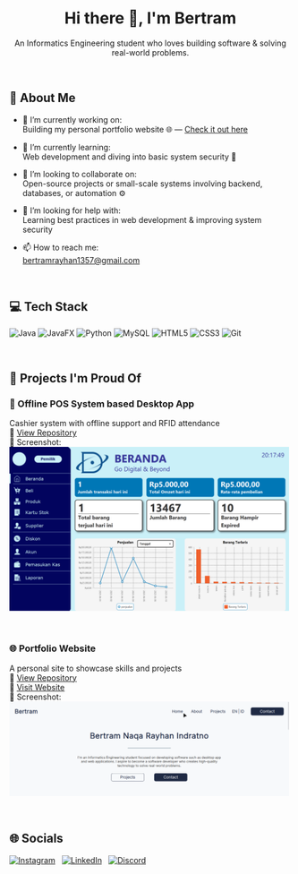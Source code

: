 <h1 align="center">Hi there 👋, I'm Bertram</h1>
<p align="center">An Informatics Engineering student who loves building software & solving real-world problems.</p>

<br/>

## 💫 About Me

- 🔭 I’m currently working on:  
  Building my personal portfolio website 🌐 — [Check it out here](https://github.com/bertramrayhan/bertramrayhan)

- 🌱 I’m currently learning:  
  Web development and diving into basic system security 🔐

- 👯 I’m looking to collaborate on:  
  Open-source projects or small-scale systems involving backend, databases, or automation ⚙️

- 🤔 I’m looking for help with:  
  Learning best practices in web development & improving system security

- 📫 How to reach me:  
  bertramrayhan1357@gmail.com

<br/>

## 💻 Tech Stack

![Java](https://img.shields.io/badge/java-%23ED8B00.svg?style=for-the-badge&logo=openjdk&logoColor=white) 
![JavaFX](https://img.shields.io/badge/javafx-%23FF0000.svg?style=for-the-badge&logo=javafx&logoColor=white) 
![Python](https://img.shields.io/badge/python-3670A0?style=for-the-badge&logo=python&logoColor=ffdd54) 
![MySQL](https://img.shields.io/badge/mysql-4479A1.svg?style=for-the-badge&logo=mysql&logoColor=white) 
![HTML5](https://img.shields.io/badge/html5-%23E34F26.svg?style=for-the-badge&logo=html5&logoColor=white) 
![CSS3](https://img.shields.io/badge/CSS3-%231572B6.svg?style=for-the-badge&logo=css3&logoColor=white)
![Git](https://img.shields.io/badge/git-%23F05033.svg?style=for-the-badge&logo=git&logoColor=white)

<br/>

## 🧱 Projects I'm Proud Of

### 🧾 Offline POS System based Desktop App  
Cashier system with offline support and RFID attendance  
📂 [View Repository](https://github.com/bertramrayhan/dumdumcell)  
📸 Screenshot:  
<img src="https://raw.githubusercontent.com/bertramrayhan/dumdumcell/main/src/assets/demo/halaman-beranda-pemilik.png" width="500"/>

<br/>

### 🌐 Portfolio Website 
A personal site to showcase skills and projects   
📂 [View Repository](https://github.com/bertramrayhan/bertramrayhan)  
🔗 [Visit Website](https://bertramrayhan.vercel.app)  
📸 Screenshot:  
<img src="https://raw.githubusercontent.com/bertramrayhan/bertramrayhan/main/src/assets/images/demo-portfolio-en.png" width="500"/>

<br/>

## 🌐 Socials
[![Instagram](https://img.shields.io/badge/Instagram-%23E4405F.svg?logo=Instagram&logoColor=white)](https://instagram.com/bertramrayhan)
&nbsp;
[![LinkedIn](https://img.shields.io/badge/LinkedIn-%230077B5.svg?logo=linkedin&logoColor=white)](https://www.linkedin.com/in/bertram-indratno-b72469260/)
&nbsp;
[![Discord](https://img.shields.io/badge/Discord-%237289DA.svg?style=flat&logo=discord&logoColor=white)](https://discord.com/users/722326769155309638)
